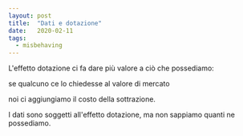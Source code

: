 ```yaml
---
layout: post
title:  "Dati e dotazione"
date:   2020-02-11
tags:
  - misbehaving
---
```


L'effetto dotazione ci fa dare più valore a ciò che possediamo:

se qualcuno ce lo chiedesse al valore di mercato

noi ci aggiungiamo il costo della sottrazione.

I dati sono soggetti all'effetto dotazione, ma non sappiamo quanti ne possediamo.
